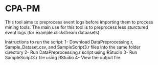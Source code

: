 # CPA-PM
This tool aims to preprocess event logs before importing them to process mining tools.
The main use for this tool is to preprocess less sturctured event logs (for example clickstream dataasets).

Instructions to run the script:
1- Download DataPreprocessing.r, Sample_Dataset.csv, and SampleScript3.r files into the same folder directory
2- Run DataPreprocessing.r script using RStudio
3- Run SampleScript3.r file using RStudio
4- View the output file.

